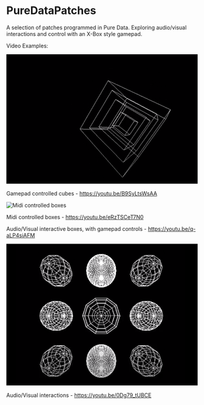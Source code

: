 # PureDataPatches

A selection of patches programmed in Pure Data.
Exploring audio/visual interactions and control with an X-Box style gamepad. 

Video Examples:

![Gamepad controlled cubes](pd3.png)

Gamepad controlled cubes - https://youtu.be/B9SyLtsWsAA

![Midi controlled boxes ](pd.png)

Midi controlled boxes - https://youtu.be/eRzTSCeT7N0

Audio/Visual interactive boxes, with gamepad controls - https://youtu.be/q-aLP4siAFM

![Audio/Visual interactions](pd2.png)

Audio/Visual interactions - https://youtu.be/0Dg79_tUBCE
